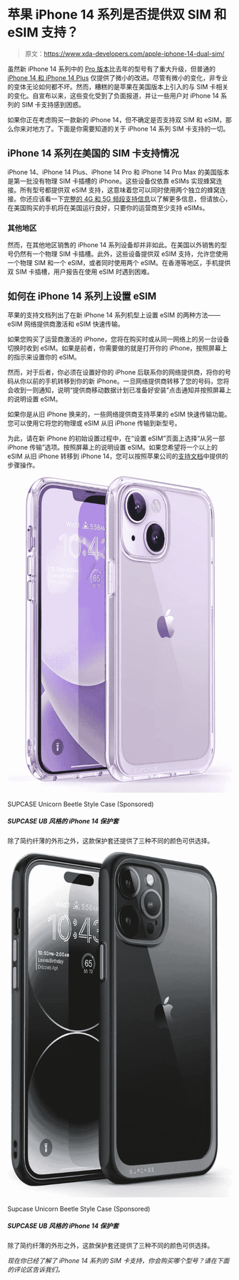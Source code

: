 # 苹果 iPhone 14 系列是否提供双 SIM 和 eSIM 支持？

> 原文：<https://www.xda-developers.com/apple-iphone-14-dual-sim/>

虽然新 iPhone 14 系列中的 [Pro 版本](https://www.xda-developers.com/apple-iphone-14-pro/)比去年的型号有了重大升级，但普通的 [iPhone 14 和 iPhone 14 Plus](https://www.xda-developers.com/apple-iphone-14/) 仅提供了微小的改进。尽管有微小的变化，非专业的变体无论如何都不坏。然而，糟糕的是苹果在美国版本上引入的与 SIM 卡相关的变化。自宣布以来，这些变化受到了负面报道，并让一些用户对 iPhone 14 系列的 SIM 卡支持感到困惑。

如果你正在考虑购买一款新的 iPhone 14，但不确定是否支持双 SIM 和 eSIM，那么你来对地方了。下面是你需要知道的关于 iPhone 14 系列 SIM 卡支持的一切。

## iPhone 14 系列在美国的 SIM 卡支持情况

iPhone 14、iPhone 14 Plus、iPhone 14 Pro 和 iPhone 14 Pro Max 的美国版本是第一批没有物理 SIM 卡插槽的 iPhone。这些设备仅依靠 eSIMs 实现蜂窝连接。所有型号都提供双 eSIM 支持，这意味着您可以同时使用两个独立的蜂窝连接。你还应该看一下[完整的 4G 和 5G 频段支持信息](https://www.xda-developers.com/apple-iphone-14-5g-support/)以了解更多信息，但请放心，在美国购买的手机将在美国运行良好，只要你的运营商至少支持 eSIMs。

### 其他地区

然而，在其他地区销售的 iPhone 14 系列设备却并非如此。在美国以外销售的型号仍然有一个物理 SIM 卡插槽。此外，这些设备提供双 eSIM 支持，允许您使用一个物理 SIM 和一个 eSIM，或者同时使用两个 eSIM。在香港等地区，手机提供双 SIM 卡插槽，用户报告在使用 eSIM 时遇到困难。

## 如何在 iPhone 14 系列上设置 eSIM

苹果的支持文档列出了在新 iPhone 14 系列机型上设置 eSIM 的两种方法——eSIM 网络提供商激活和 eSIM 快速传输。

如果您购买了运营商激活的 iPhone，您将在购买时或从同一网络上的另一台设备切换时收到 eSIM。如果是前者，你需要做的就是打开你的 iPhone，按照屏幕上的指示来设置你的 eSIM。

然而，对于后者，你必须在设置好你的 iPhone 后联系你的网络提供商，将你的号码从你以前的手机转移到你的新 iPhone。一旦网络提供商转移了您的号码，您将会收到一则通知，说明“提供商移动数据计划已准备好安装”点击通知并按照屏幕上的说明设置 eSIM。

如果你是从旧 iPhone 换来的，一些网络提供商支持苹果的 eSIM 快速传输功能。您可以使用它将您的物理或 eSIM 从旧 iPhone 传输到新型号。

为此，请在新 iPhone 的初始设置过程中，在“设置 eSIM”页面上选择“从另一部 iPhone 传输”选项。按照屏幕上的说明设置 eSIM。如果您希望将一个以上的 eSIM 从旧 iPhone 转移到 iPhone 14，您可以按照苹果公司的[支持文档](https://support.apple.com/en-gb/HT212780)中提供的步骤操作。

 <picture>![This case offers three different color options to choose from, in addition to a minimalistic, slim build.](img/19932be56513c0830da9b67f36f038e5.png)</picture> 

SUPCASE Unicorn Beetle Style Case (Sponsored)

##### SUPCASE UB 风格的 iPhone 14 保护套

除了简约纤薄的外形之外，这款保护套还提供了三种不同的颜色可供选择。

 <picture>![This case offers three different color options to choose from, in addition to a minimalistic, slim build.](img/a0ddf8a825d96bfea37b6a2da564c096.png)</picture> 

Supcase Unicorn Beetle Style Case (Sponsored)

##### SUPCASE UB 风格的 iPhone 14 保护套

除了简约纤薄的外形之外，这款保护套还提供了三种不同的颜色可供选择。

*现在你已经了解了 iPhone 14 系列的 SIM 卡支持，你会购买哪个型号？请在下面的评论区告诉我们。*